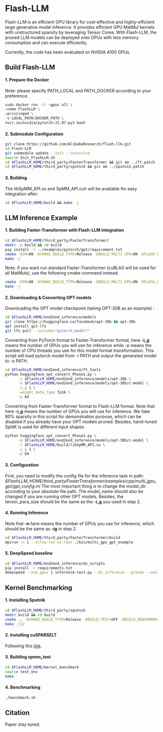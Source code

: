 # Flash-LLM

Flash-LLM is an efficient GPU library for cost-effective and highly-efficient
large generative model inference. It provides efficient GPU MatMul kernels with
unstructured sparsity by leveraging Tensor Cores. With Flash-LLM, the pruned LLM
models can be deployed onto GPUs with less memory consumption and can execute
efficiently.

Currently, the code has been evaluated on NVIDIA A100 GPUs.

## Build Flash-LLM

#### 1. Prepare the Docker
Note: please specify PATH_LOCAL and PATH_DOCKER according to your preference.

```sh
sudo docker run -it —gpus all \
—name FlashLLM \
—privileged \
-v LOCAL_PATH:DOCKER_PATH \
nvcr.io/nvidia/pytorch:22.07-py3 bash
```

#### 2. Submodule Configuration

```sh
git clone https://github.com/AlibabaResearch/flash-llm.git
cd Flash-LLM
git submodule update --init --recursive
source Init_FlashLLM.sh
cd $FlashLLM_HOME/third_party/FasterTransformer && git am ../ft.patch
cd $FlashLLM_HOME/third_party/sputnik && git am ../sputnik.patch
```

#### 3. Building
The libSpMM_API.so and SpMM_API.cuh will be available for easy integration after:
```sh
cd $FlashLLM_HOME/build && make -j
```


## LLM Inference Example

#### 1. Building Faster-Transformer with Flash-LLM integration
```sh
cd $FlashLLM_HOME/third_party/FasterTransformer/
mkdir -p build && cd build
pip install -r ../examples/pytorch/gpt/requirement.txt
cmake -DSM=80 -DCMAKE_BUILD_TYPE=Release -DBUILD_MULTI_GPU=ON -DFLASH_LLM=ON ..
make -j
```
Note: if you want run standard Faster-Transformer (cuBLAS will be used for all MatMuls), use the following cmake command instead:
```sh
cmake -DSM=80 -DCMAKE_BUILD_TYPE=Release -DBUILD_MULTI_GPU=ON -DFLASH_LLM=OFF ..
make -j
```

#### 2. Downloading & Converting OPT models

Downloading the OPT model checkpoint (taking OPT-30B as an example) :
```sh
cd $FlashLLM_HOME/end2end_inference/models
git clone https://huggingface.co/facebook/opt-30b && opt-30b
apt install git-lfs
git lfs pull --include="pytorch_model*"
```
Converting from PyTorch format to Faster-Transformer format, here **-i_g** means the number of GPUs you will use for inference while -p means the number of CPU threads you use for this model format transformation. This script will load pytorch model from -i PATH and output the generated model to -o PATH.
```sh
cd $FlashLLM_HOME/end2end_inference/ft_tools
python huggingface_opt_convert_Phase1.py \
      -i $FlashLLM_HOME/end2end_inference/models/opt-30b \
      -o $FlashLLM_HOME/end2end_inference/models/opt-30b/c-model \
      -i_g 1 \
      -weight_data_type fp16 \
      -p 64
```

Converting from Faster-Transformer format to Flash-LLM format. Note that here **-i_g** means the number of GPUs you will use for inference. We fake 80% sparsity in this script for demonstration purpose, which can be disabled if you already have your OPT models pruned. Besides, hand-tuned SplitK is used for different input shapes.
```sh
python huggingface_opt_convert_Phase2.py \
      -m $FlashLLM_HOME/end2end_inference/models/opt-30b/c-model \
      -l $FlashLLM_HOME/build/libSpMM_API.so \
      -i_g 1 \
      -p 64
```

#### 3. Configuration
First, you need to modify the config file for the inference task in path:
*$FlashLLM_HOME/third_party/FasterTransformer/examples/cpp/multi_gpu_gpt/gpt_config.ini*
The most important thing is to change the model_dir according to your absolute file path.
The model_name should also be changed if you are running other OPT models.
Besides, the tensor_para_size should be the same as the **-i_g** you used in step 2.

#### 4. Running Inference
Note that **-n** here means the number of GPUs you use for inference, which should be the same as **-ig** in step 2.
```sh
cd $FlashLLM_HOME/third_party/FasterTransformer/build
mpirun -n 1 --allow-run-as-root ./bin/multi_gpu_gpt_example
```

#### 5. DeepSpeed baseline
```sh
cd $FlashLLM_HOME/end2end_inference/ds_scripts
pip install -r requirements.txt
deepspeed --num_gpus 1 inference-test.py --ds_inference --greedy --use_meta_tensor --use_kernel --name facebook/opt-30b --batch_size 8 --max_new_tokens 512 --max_tokens 576
```


## Kernel Benchmarking

#### 1. Installing Sputnik
```sh
cd $FlashLLM_HOME/third_party/sputnik
mkdir build && cd build
cmake .. -DCMAKE_BUILD_TYPE=Release -DBUILD_TEST=OFF -DBUILD_BENCHMARK=OFF -DCUDA_ARCHS=”80”
make -j12
```

#### 2. Installing cuSPARSELT
Following this [link](https://developer.nvidia.com/cusparselt-downloads).

#### 3. Building spmm_test
```sh
cd $FlashLLM_HOME/kernel_benchmark
source test_env
make
```

#### 4. Benchmarking
```sh
./benchmark.sh 
```


## Citation
Paper stay tuned.